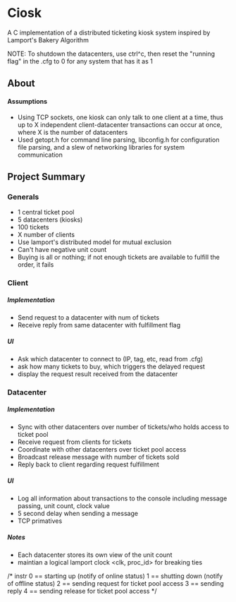 # Ciosk
A C implementation of a distributed ticketing kiosk system inspired by Lamport's Bakery Algorithm

NOTE: To shutdown the datacenters, use ctrl^c, then reset the "running flag" in the .cfg to 0 for any system that has it as 1

## About
#### Assumptions
- Using TCP sockets, one kiosk can only talk to one client at a time, thus up to X independent client-datacenter transactions can occur at once, where X is the number of datacenters
- Used getopt.h for command line parsing, libconfig.h for configuration file parsing, and a slew of networking libraries for system communication

## Project Summary
### Generals
- 1 central ticket pool
- 5 datacenters (kiosks)
- 100 tickets
- X number of clients
- Use lamport's distributed model for mutual exclusion
- Can't have negative unit count
- Buying is all or nothing; if not enough tickets are available to fulfill the order, it fails

### Client
##### Implementation
- Send request to a datacenter with num of tickets
- Receive reply from same datacenter with fulfillment flag
##### UI
- Ask which datacenter to connect to (IP, tag, etc, read from .cfg)
- ask how many tickets to buy, which triggers the delayed request
- display the request result received from the datacenter

### Datacenter
##### Implementation
- Sync with other datacenters over number of tickets/who holds access to ticket pool
- Receive request from clients for tickets
- Coordinate with other datacenters over ticket pool access
- Broadcast release message with number of tickets sold
- Reply back to client regarding request fulfillment
##### UI
- Log all information about transactions to the console including message passing, unit count, clock value
- 5 second delay when sending a message
- TCP primatives
##### Notes
- Each datacenter stores its own view of the unit count
- maintian a logical lamport clock <clk, proc_id> for breaking ties

/*
	instr
	0 == starting up (notify of online status)
	1 == shutting down (notify of offline status)
	2 == sending request for ticket pool access
	3 == sending reply
	4 == sending release for ticket pool access
*/